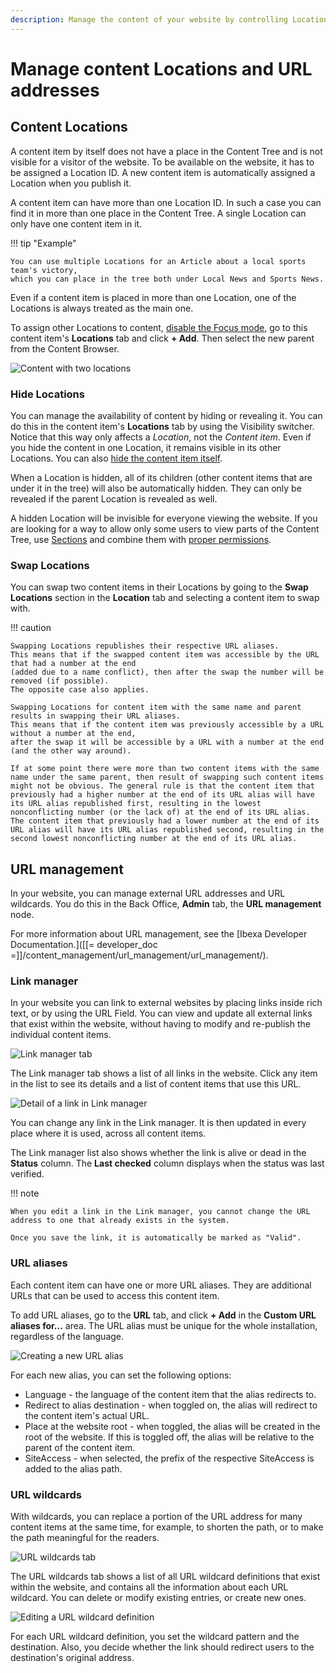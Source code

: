 ```yaml
---
description: Manage the content of your website by controlling Locations and URLs.
---
```


# Manage content Locations and URL addresses

## Content Locations

A content item by itself does not have a place in the Content Tree and is not visible for a visitor of the website.
To be available on the website, it has to be assigned a Location ID.
A new content item is automatically assigned a Location when you publish it.

A content item can have more than one Location ID. In such a case you can find it in more than one place in the Content Tree.
A single Location can only have one content item in it.

!!! tip "Example"

    You can use multiple Locations for an Article about a local sports team's victory,
    which you can place in the tree both under Local News and Sports News.

Even if a content item is placed in more than one Location, one of the Locations is always treated as the main one.

To assign other Locations to content, [disable the Focus mode](../../getting_started/discover_ui.md#disable-focus-mode), go to this content item's **Locations** tab and click **+ Add**.
Then select the new parent from the Content Browser.

![Content with two locations](img/content_with_two_locations.png "Content with two Locations")

### Hide Locations

You can manage the availability of content by hiding or revealing it.
You can do this in the content item's **Locations** tab by using the Visibility switcher.
Notice that this way only affects a *Location*, not the *Content item*.
Even if you hide the content in one Location, it remains visible in its other Locations.
You can also [hide the content item itself](copy_move_hide_content.md#hide-content).

When a Location is hidden, all of its children (other content items that are under it in the tree) will also be automatically hidden.
They can only be revealed if the parent Location is revealed as well.

A hidden Location will be invisible for everyone viewing the website.
If you are looking for a way to allow only some users to view parts of the Content Tree,
use [Sections](classify_content.md#sections) and combine them with [proper permissions](../../permission_management/permission_system.md).

### Swap Locations

You can swap two content items in their Locations by going to the **Swap Locations** section
in the **Location** tab and selecting a content item to swap with.

!!! caution

    Swapping Locations republishes their respective URL aliases.
    This means that if the swapped content item was accessible by the URL that had a number at the end
    (added due to a name conflict), then after the swap the number will be removed (if possible).
    The opposite case also applies.

    Swapping Locations for content item with the same name and parent results in swapping their URL aliases.
    This means that if the content item was previously accessible by a URL without a number at the end,
    after the swap it will be accessible by a URL with a number at the end (and the other way around).

    If at some point there were more than two content items with the same name under the same parent, then result of swapping such content items might not be obvious. The general rule is that the content item that previously had a higher number at the end of its URL alias will have its URL alias republished first, resulting in the lowest nonconflicting number (or the lack of) at the end of its URL alias. The content item that previously had a lower number at the end of its URL alias will have its URL alias republished second, resulting in the second lowest nonconflicting number at the end of its URL alias.

## URL management

In your website, you can manage external URL addresses and URL wildcards.
You do this in the Back Office, **Admin** tab, the **URL management** node.

For more information about URL management, see the [Ibexa Developer Documentation.]([[= developer_doc =]]/content_management/url_management/url_management/).

### Link manager

In your website you can link to external websites by placing links inside rich text, or by using the URL Field.
You can view and update all external links that exist within the website, without having to modify and re-publish the individual content items.

![Link manager tab](img/Link_manager_sm.png)

The Link manager tab shows a list of all links in the website. Click any item in the list to see its details and a list of content items that use this URL.

![Detail of a link in Link manager](img/link_manager_detail.png)

You can change any link in the Link manager. It is then updated in every place where it is used, across all content items.

The Link manager list also shows whether the link is alive or dead in the **Status** column. The **Last checked** column displays when the status was last verified.

!!! note

    When you edit a link in the Link manager, you cannot change the URL address to one that already exists in the system.

    Once you save the link, it is automatically be marked as "Valid".

### URL aliases

Each content item can have one or more URL aliases. They are additional URLs that can be used to access this content item.

To add URL aliases, go to the **URL** tab, and click **+ Add** in the **Custom URL aliases for...** area.
The URL alias must be unique for the whole installation, regardless of the language.

![Creating a new URL alias](img/create_new_url_alias.png)

For each new alias, you can set the following options:

- Language - the language of the content item that the alias redirects to.
- Redirect to alias destination - when toggled on, the alias will redirect to the content item's actual URL.
- Place at the website root - when toggled, the alias will be created in the root of the website.
If this is toggled off, the alias will be relative to the parent of the content item.
- SiteAccess - when selected, the prefix of the respective SiteAccess is added to the alias path.

### URL wildcards

With wildcards, you can replace a portion of the URL address for many content items at the same time, for example, to shorten the path, or to make the path meaningful for the readers.

![URL wildcards tab](img/URL_Wildcards_sm.png)

The URL wildcards tab shows a list of all URL wildcard definitions that exist within the website, and contains all the information about each URL wildcard. You can delete or modify existing entries, or create new ones.

![Editing a URL wildcard definition](img/URL_wildcard_detail.png)

For each URL wildcard definition, you set the wildcard pattern and the destination. Also, you decide whether the link should redirect users to the destination's original address.

